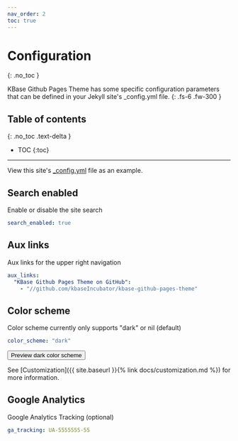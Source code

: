 ```yaml
---
nav_order: 2
toc: true
---
```


# Configuration
{: .no_toc }

KBase Github Pages Theme has some specific configuration parameters that can be defined in your Jekyll site's \_config.yml file.
{: .fs-6 .fw-300 }

## Table of contents
{: .no_toc .text-delta }

* TOC
{:toc}

---

View this site's [\_config.yml](https://github.com/kbaseIncubator/kbase-github-pages-theme/tree/master/_config.yml) file as an example.

## Search enabled

Enable or disable the site search

```yaml
search_enabled: true
```

## Aux links

Aux links for the upper right navigation

```yaml
aux_links:
  "KBase Github Pages Theme on GitHub":
    - "//github.com/kbaseIncubator/kbase-github-pages-theme"
```

## Color scheme

Color scheme currently only supports "dark" or nil (default)


```yaml
color_scheme: "dark"
```

<button class="btn js-toggle-dark-mode">Preview dark color scheme</button>

<script>
const toggleDarkMode = document.querySelector('.js-toggle-dark-mode')
const cssFile = document.querySelector('[rel="stylesheet"]')
const originalCssRef = cssFile.getAttribute('href')
const darkModeCssRef = originalCssRef.replace('kbase-github-pages-theme.css', 'dark-mode-preview.css')

addEvent(toggleDarkMode, 'click', function(){
  if (cssFile.getAttribute('href') === originalCssRef) {
    cssFile.setAttribute('href', darkModeCssRef)
  } else {
    cssFile.setAttribute('href', originalCssRef)
  }
})
</script>

See [Customization]({{ site.baseurl }}{% link docs/customization.md %}) for more information.

## Google Analytics

Google Analytics Tracking (optional)

```yaml
ga_tracking: UA-5555555-55
```
